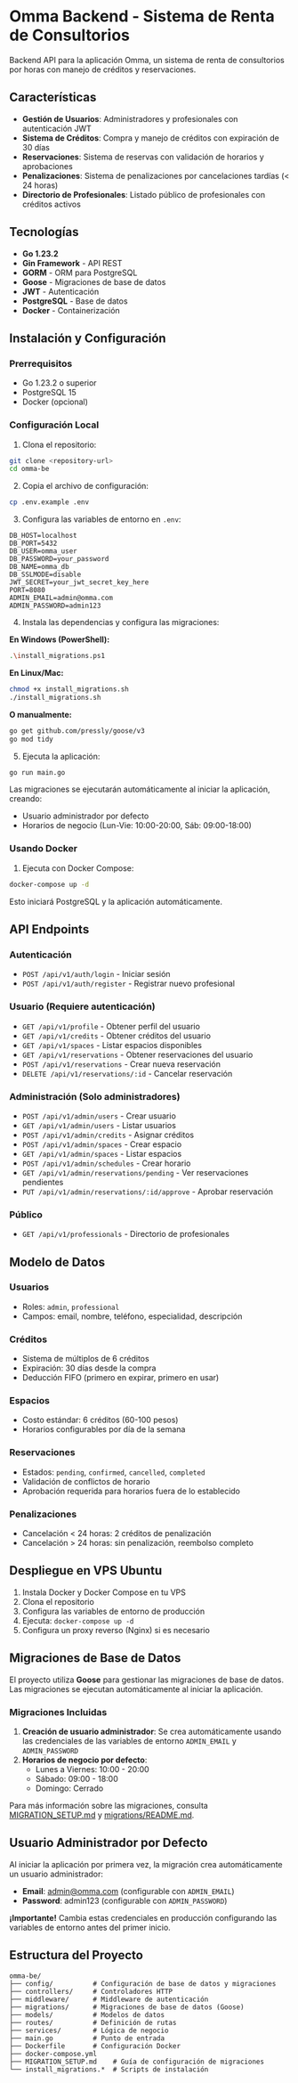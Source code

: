 # Omma Backend - Sistema de Renta de Consultorios

Backend API para la aplicación Omma, un sistema de renta de consultorios por horas con manejo de créditos y reservaciones.

## Características

- **Gestión de Usuarios**: Administradores y profesionales con autenticación JWT
- **Sistema de Créditos**: Compra y manejo de créditos con expiración de 30 días
- **Reservaciones**: Sistema de reservas con validación de horarios y aprobaciones
- **Penalizaciones**: Sistema de penalizaciones por cancelaciones tardías (< 24 horas)
- **Directorio de Profesionales**: Listado público de profesionales con créditos activos

## Tecnologías

- **Go 1.23.2**
- **Gin Framework** - API REST
- **GORM** - ORM para PostgreSQL
- **Goose** - Migraciones de base de datos
- **JWT** - Autenticación
- **PostgreSQL** - Base de datos
- **Docker** - Containerización

## Instalación y Configuración

### Prerrequisitos

- Go 1.23.2 o superior
- PostgreSQL 15
- Docker (opcional)

### Configuración Local

1. Clona el repositorio:
```bash
git clone <repository-url>
cd omma-be
```

2. Copia el archivo de configuración:
```bash
cp .env.example .env
```

3. Configura las variables de entorno en `.env`:
```env
DB_HOST=localhost
DB_PORT=5432
DB_USER=omma_user
DB_PASSWORD=your_password
DB_NAME=omma_db
DB_SSLMODE=disable
JWT_SECRET=your_jwt_secret_key_here
PORT=8080
ADMIN_EMAIL=admin@omma.com
ADMIN_PASSWORD=admin123
```

4. Instala las dependencias y configura las migraciones:

**En Windows (PowerShell):**
```bash
.\install_migrations.ps1
```

**En Linux/Mac:**
```bash
chmod +x install_migrations.sh
./install_migrations.sh
```

**O manualmente:**
```bash
go get github.com/pressly/goose/v3
go mod tidy
```

5. Ejecuta la aplicación:
```bash
go run main.go
```

Las migraciones se ejecutarán automáticamente al iniciar la aplicación, creando:
- Usuario administrador por defecto
- Horarios de negocio (Lun-Vie: 10:00-20:00, Sáb: 09:00-18:00)

### Usando Docker

1. Ejecuta con Docker Compose:
```bash
docker-compose up -d
```

Esto iniciará PostgreSQL y la aplicación automáticamente.

## API Endpoints

### Autenticación
- `POST /api/v1/auth/login` - Iniciar sesión
- `POST /api/v1/auth/register` - Registrar nuevo profesional

### Usuario (Requiere autenticación)
- `GET /api/v1/profile` - Obtener perfil del usuario
- `GET /api/v1/credits` - Obtener créditos del usuario
- `GET /api/v1/spaces` - Listar espacios disponibles
- `GET /api/v1/reservations` - Obtener reservaciones del usuario
- `POST /api/v1/reservations` - Crear nueva reservación
- `DELETE /api/v1/reservations/:id` - Cancelar reservación

### Administración (Solo administradores)
- `POST /api/v1/admin/users` - Crear usuario
- `GET /api/v1/admin/users` - Listar usuarios
- `POST /api/v1/admin/credits` - Asignar créditos
- `POST /api/v1/admin/spaces` - Crear espacio
- `GET /api/v1/admin/spaces` - Listar espacios
- `POST /api/v1/admin/schedules` - Crear horario
- `GET /api/v1/admin/reservations/pending` - Ver reservaciones pendientes
- `PUT /api/v1/admin/reservations/:id/approve` - Aprobar reservación

### Público
- `GET /api/v1/professionals` - Directorio de profesionales

## Modelo de Datos

### Usuarios
- Roles: `admin`, `professional`
- Campos: email, nombre, teléfono, especialidad, descripción

### Créditos
- Sistema de múltiplos de 6 créditos
- Expiración: 30 días desde la compra
- Deducción FIFO (primero en expirar, primero en usar)

### Espacios
- Costo estándar: 6 créditos (60-100 pesos)
- Horarios configurables por día de la semana

### Reservaciones
- Estados: `pending`, `confirmed`, `cancelled`, `completed`
- Validación de conflictos de horario
- Aprobación requerida para horarios fuera de lo establecido

### Penalizaciones
- Cancelación < 24 horas: 2 créditos de penalización
- Cancelación > 24 horas: sin penalización, reembolso completo

## Despliegue en VPS Ubuntu

1. Instala Docker y Docker Compose en tu VPS
2. Clona el repositorio
3. Configura las variables de entorno de producción
4. Ejecuta: `docker-compose up -d`
5. Configura un proxy reverso (Nginx) si es necesario

## Migraciones de Base de Datos

El proyecto utiliza **Goose** para gestionar las migraciones de base de datos. Las migraciones se ejecutan automáticamente al iniciar la aplicación.

### Migraciones Incluidas

1. **Creación de usuario administrador**: Se crea automáticamente usando las credenciales de las variables de entorno `ADMIN_EMAIL` y `ADMIN_PASSWORD`
2. **Horarios de negocio por defecto**:
   - Lunes a Viernes: 10:00 - 20:00
   - Sábado: 09:00 - 18:00
   - Domingo: Cerrado

Para más información sobre las migraciones, consulta [MIGRATION_SETUP.md](./MIGRATION_SETUP.md) y [migrations/README.md](./migrations/README.md).

## Usuario Administrador por Defecto

Al iniciar la aplicación por primera vez, la migración crea automáticamente un usuario administrador:
- **Email**: admin@omma.com (configurable con `ADMIN_EMAIL`)
- **Password**: admin123 (configurable con `ADMIN_PASSWORD`)

**¡Importante!** Cambia estas credenciales en producción configurando las variables de entorno antes del primer inicio.

## Estructura del Proyecto

```
omma-be/
├── config/          # Configuración de base de datos y migraciones
├── controllers/     # Controladores HTTP
├── middleware/      # Middleware de autenticación
├── migrations/      # Migraciones de base de datos (Goose)
├── models/          # Modelos de datos
├── routes/          # Definición de rutas
├── services/        # Lógica de negocio
├── main.go          # Punto de entrada
├── Dockerfile       # Configuración Docker
├── docker-compose.yml
├── MIGRATION_SETUP.md    # Guía de configuración de migraciones
└── install_migrations.*  # Scripts de instalación
```

